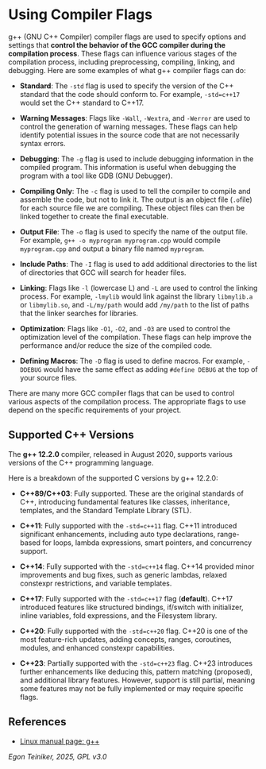 # Using Compiler Flags

g++ (GNU C++ Compiler) compiler flags are used to specify options and settings that 
**control the behavior of the GCC compiler during the compilation process**. 
These flags can influence various stages of the compilation process, including preprocessing, compiling, linking, and debugging. Here are some examples of what g++ compiler flags can do:

* **Standard**: The `-std` flag is used to specify the version of the C++ standard that the code should conform to. For example, `-std=c++17` would set the C++ standard to C++17.

* **Warning Messages**: Flags like `-Wall`, `-Wextra`, and `-Werror` are used to control the generation of warning messages. These flags can help identify potential issues in the source code that are not necessarily syntax errors.

* **Debugging**: The `-g` flag is used to include debugging information in the compiled program. This information is useful when debugging the program with a tool like GDB (GNU Debugger).

* **Compiling Only**: The `-c` flag is used to tell the compiler to compile and assemble the code, but not to link it. The output is an object file (`.o`file) for each source file we are compiling. These object files can then be linked together to create the final executable.

* **Output File**: The `-o` flag is used to specify the name of the output file. For example, `g++ -o myprogram myprogram.cpp` would compile `myprogram.cpp` and output a binary file named `myprogram`.

* **Include Paths**: The `-I` flag is used to add additional directories to the list of directories that GCC will search for header files.

* **Linking**: Flags like `-l` (lowercase L) and `-L` are used to control the linking process. For example, `-lmylib` would link against the library `libmylib.a` or `libmylib.so`, and `-L/my/path` would add `/my/path` to the list of paths that the linker searches for libraries.

* **Optimization**: Flags like `-O1`, `-O2`, and `-O3` are used to control the optimization level of the compilation. These flags can help improve the performance
and/or reduce the size of the compiled code.

* **Defining Macros**: The `-D` flag is used to define macros. For example, `-DDEBUG` would have the same effect as adding `#define DEBUG` at the top of your source files.

There are many more GCC compiler flags that can be used to control various aspects 
of the compilation process. The appropriate flags to use depend on the specific 
requirements of your project.

## Supported C++ Versions  

The **g++ 12.2.0** compiler, released in August 2020, supports various versions of the 
C++ programming language. 

Here is a breakdown of the supported C versions by g++ 12.2.0:
* **C++89/C++03**: Fully supported.
    These are the original standards of C++, introducing fundamental features 
    like classes, inheritance, templates, and the Standard Template Library (STL).
* **C++11**: Fully supported with the `-std=c++11` flag.
     C++11 introduced significant enhancements, including auto type declarations, 
     range-based for loops, lambda expressions, smart pointers, and concurrency 
     support.
* **C++14**: Fully supported with the `-std=c++14` flag.
    C++14 provided minor improvements and bug fixes, such 
    as generic lambdas, relaxed constexpr restrictions, and variable templates.

* **C++17**: Fully supported with the `-std=c++17` flag (**default**). 
     C++17 introduced features like structured bindings, if/switch with initializer, 
     inline variables, fold expressions, and the Filesystem library.

* **C++20**: Fully supported with the `-std=c++20` flag.
    C++20 is one of the most feature-rich updates, adding concepts, ranges, 
    coroutines, modules, and enhanced constexpr capabilities.

* **C++23**: Partially supported with the `-std=c++23` flag.
    C++23 introduces further enhancements like deducing this, pattern matching 
    (proposed), and additional library features. However, support is still partial, 
    meaning some features may not be fully implemented or may require specific flags.

## References

* [Linux manual page: g++](https://man7.org/linux/man-pages/man1/g++.1.html)


*Egon Teiniker, 2025, GPL v3.0*    



